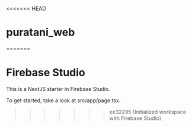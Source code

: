 <<<<<<< HEAD
# puratani_web
=======
# Firebase Studio

This is a NextJS starter in Firebase Studio.

To get started, take a look at src/app/page.tsx.
>>>>>>> ee32295 (Initialized workspace with Firebase Studio)
